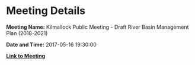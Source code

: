# Meeting Details

**Meeting Name:** Kilmallock Public Meeting - Draft River Basin Management Plan (2018-2021)

**Date and Time:** 2017-05-16 19:30:00

**[Link to Meeting](https://www.limerick.ie/council/whats-on/citizen-engagement/kilmallock-public-meeting-draft-river-basin-management-plan)**
